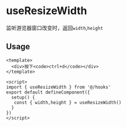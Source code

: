 # useResizeWidth

监听游览器窗口改变时，返回`width`,`height`

## Usage

```vue
<template>
  <div>按下<code>ctrl+d</code></div>
</template>

<script>
import { useResizeWidth } from '@/hooks'
export default defineComponent({
  setup() {
   const { width,height } = useResizeWidth()
  }
})
</script>
```
